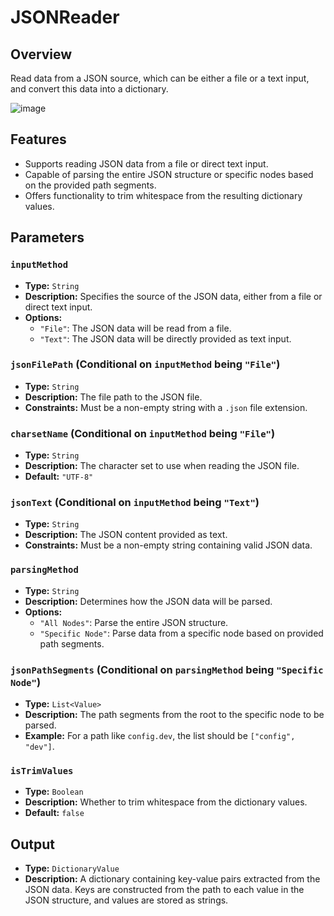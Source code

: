 # JSONReader

## Overview

Read data from a JSON source, which can be either a file or a text input, and convert this data into a dictionary.

![image](https://github.com/A360-Tools/Bot-Framework/assets/82057278/800d1bf7-7bda-4a1d-8f1a-6ea7821988bc)

## Features

- Supports reading JSON data from a file or direct text input.
- Capable of parsing the entire JSON structure or specific nodes based on the provided path segments.
- Offers functionality to trim whitespace from the resulting dictionary values.

## Parameters

### `inputMethod`

- **Type:** `String`
- **Description:** Specifies the source of the JSON data, either from a file or direct text input.
- **Options:**
    - `"File"`: The JSON data will be read from a file.
    - `"Text"`: The JSON data will be directly provided as text input.

### `jsonFilePath` (Conditional on `inputMethod` being `"File"`)

- **Type:** `String`
- **Description:** The file path to the JSON file.
- **Constraints:** Must be a non-empty string with a `.json` file extension.

### `charsetName` (Conditional on `inputMethod` being `"File"`)

- **Type:** `String`
- **Description:** The character set to use when reading the JSON file.
- **Default:** `"UTF-8"`

### `jsonText` (Conditional on `inputMethod` being `"Text"`)

- **Type:** `String`
- **Description:** The JSON content provided as text.
- **Constraints:** Must be a non-empty string containing valid JSON data.

### `parsingMethod`

- **Type:** `String`
- **Description:** Determines how the JSON data will be parsed.
- **Options:**
    - `"All Nodes"`: Parse the entire JSON structure.
    - `"Specific Node"`: Parse data from a specific node based on provided path segments.

### `jsonPathSegments` (Conditional on `parsingMethod` being `"Specific Node"`)

- **Type:** `List<Value>`
- **Description:** The path segments from the root to the specific node to be parsed.
- **Example:** For a path like `config.dev`, the list should be `["config", "dev"]`.

### `isTrimValues`

- **Type:** `Boolean`
- **Description:** Whether to trim whitespace from the dictionary values.
- **Default:** `false`

## Output

- **Type:** `DictionaryValue`
- **Description:** A dictionary containing key-value pairs extracted from the JSON data. Keys are constructed from the
  path to each value in the JSON structure, and values are stored as strings.
